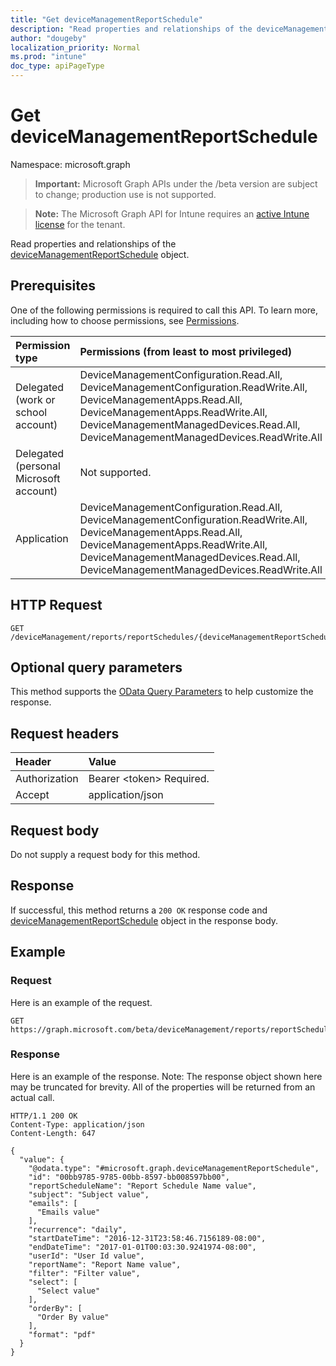 ```yaml
---
title: "Get deviceManagementReportSchedule"
description: "Read properties and relationships of the deviceManagementReportSchedule object."
author: "dougeby"
localization_priority: Normal
ms.prod: "intune"
doc_type: apiPageType
---
```


# Get deviceManagementReportSchedule

Namespace: microsoft.graph

> **Important:** Microsoft Graph APIs under the /beta version are subject to change; production use is not supported.

> **Note:** The Microsoft Graph API for Intune requires an [active Intune license](https://go.microsoft.com/fwlink/?linkid=839381) for the tenant.

Read properties and relationships of the [deviceManagementReportSchedule](../resources/intune-reporting-devicemanagementreportschedule.md) object.

## Prerequisites
One of the following permissions is required to call this API. To learn more, including how to choose permissions, see [Permissions](/graph/permissions-reference).

|Permission type|Permissions (from least to most privileged)|
|:---|:---|
|Delegated (work or school account)|DeviceManagementConfiguration.Read.All, DeviceManagementConfiguration.ReadWrite.All, DeviceManagementApps.Read.All, DeviceManagementApps.ReadWrite.All, DeviceManagementManagedDevices.Read.All, DeviceManagementManagedDevices.ReadWrite.All|
|Delegated (personal Microsoft account)|Not supported.|
|Application|DeviceManagementConfiguration.Read.All, DeviceManagementConfiguration.ReadWrite.All, DeviceManagementApps.Read.All, DeviceManagementApps.ReadWrite.All, DeviceManagementManagedDevices.Read.All, DeviceManagementManagedDevices.ReadWrite.All|

## HTTP Request
<!-- {
  "blockType": "ignored"
}
-->
``` http
GET /deviceManagement/reports/reportSchedules/{deviceManagementReportScheduleId}
```

## Optional query parameters
This method supports the [OData Query Parameters](/graph/query-parameters) to help customize the response.

## Request headers
|Header|Value|
|:---|:---|
|Authorization|Bearer &lt;token&gt; Required.|
|Accept|application/json|

## Request body
Do not supply a request body for this method.

## Response
If successful, this method returns a `200 OK` response code and [deviceManagementReportSchedule](../resources/intune-reporting-devicemanagementreportschedule.md) object in the response body.

## Example

### Request
Here is an example of the request.
``` http
GET https://graph.microsoft.com/beta/deviceManagement/reports/reportSchedules/{deviceManagementReportScheduleId}
```

### Response
Here is an example of the response. Note: The response object shown here may be truncated for brevity. All of the properties will be returned from an actual call.
``` http
HTTP/1.1 200 OK
Content-Type: application/json
Content-Length: 647

{
  "value": {
    "@odata.type": "#microsoft.graph.deviceManagementReportSchedule",
    "id": "00bb9785-9785-00bb-8597-bb008597bb00",
    "reportScheduleName": "Report Schedule Name value",
    "subject": "Subject value",
    "emails": [
      "Emails value"
    ],
    "recurrence": "daily",
    "startDateTime": "2016-12-31T23:58:46.7156189-08:00",
    "endDateTime": "2017-01-01T00:03:30.9241974-08:00",
    "userId": "User Id value",
    "reportName": "Report Name value",
    "filter": "Filter value",
    "select": [
      "Select value"
    ],
    "orderBy": [
      "Order By value"
    ],
    "format": "pdf"
  }
}
```




